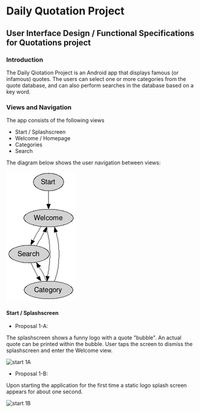 # Daily Quotation Project
## User Interface Design / Functional Specifications for Quotations project
### Introduction

The Daily Qiotation Project is an Android app that displays famous (or infamous) quotes. 
The users can select one or more categories from the quote database, and can also perform searches in the database based on a key word.

### Views and Navigation

The app consists of the following views
* Start / Splashscreen
* Welcome / Homepage
* Categories
* Search

The diagram below shows the user navigation between views:

![View navigation](quotes_funcspec_app_screens.png)


#### Start / Splashscreen

* Proposal 1-A:

The splashscreen shows a funny logo with a quote "bubble". An actual quote can be printed within the bubble. User taps the screen to dismiss the splashscreen and enter the Welcome view.

![start 1A](http://www.speaklikeaceo.com/Portals/25382/images/iStock_000018464529Small.jpg)

* Proposal 1-B:

Upon starting the application for the first time a static logo splash screen appears for about one second. 

![start 1B](http://www.parature.com/wp-content/uploads/2012/01/customerservicequotations.jpg)





